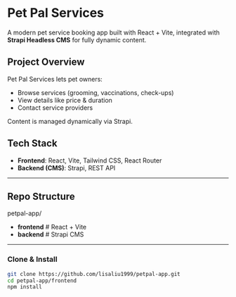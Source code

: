 # Pet Pal Services

A modern pet service booking app built with React + Vite, integrated with **Strapi Headless CMS** for fully dynamic content.


## Project Overview

Pet Pal Services lets pet owners:
- Browse services (grooming, vaccinations, check-ups)
- View details like price & duration
- Contact service providers

Content is managed dynamically via Strapi.



## Tech Stack

- **Frontend**: React, Vite, Tailwind CSS, React Router
- **Backend (CMS)**: Strapi, REST API

---

## Repo Structure

petpal-app/
- **frontend**   # React + Vite
- **backend**    # Strapi CMS

----

### Clone & Install
```bash
git clone https://github.com/lisaliu1999/petpal-app.git
cd petpal-app/frontend
npm install






